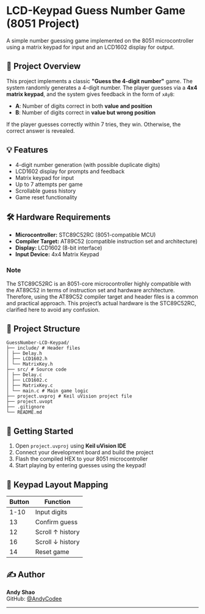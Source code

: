 # LCD-Keypad Guess Number Game (8051 Project)

A simple number guessing game implemented on the 8051 microcontroller using a matrix keypad for input and an LCD1602 display for output.

## 🔧 Project Overview

This project implements a classic **"Guess the 4-digit number"** game. The system randomly generates a 4-digit number. The player guesses via a **4x4 matrix keypad**, and the system gives feedback in the form of `xAyB`:
- **A**: Number of digits correct in both **value and position**
- **B**: Number of digits correct in **value but wrong position**

If the player guesses correctly within 7 tries, they win. Otherwise, the correct answer is revealed.

## 💡 Features

- 4-digit number generation (with possible duplicate digits)
- LCD1602 display for prompts and feedback
- Matrix keypad for input
- Up to 7 attempts per game
- Scrollable guess history
- Game reset functionality

## 🛠️ Hardware Requirements

- **Microcontroller:** STC89C52RC (8051-compatible MCU)  
- **Compiler Target:** AT89C52 (compatible instruction set and architecture)  
- **Display:** LCD1602 (8-bit interface)  
- **Input Device:** 4x4 Matrix Keypad  

### Note

The STC89C52RC is an 8051-core microcontroller highly compatible with the AT89C52 in terms of instruction set and hardware architecture. Therefore, using the AT89C52 compiler target and header files is a common and practical approach. This project’s actual hardware is the STC89C52RC, clarified here to avoid any confusion.

## 📁 Project Structure
```
GuessNumber-LCD-Keypad/
├── include/ # Header files
│ ├── Delay.h
│ ├── LCD1602.h
│ └── MatrixKey.h
├── src/ # Source code
│ ├── Delay.c
│ ├── LCD1602.c
│ ├── MatrixKey.c
│ └── main.c # Main game logic
├── project.uvproj # Keil uVision project file
├── project.uvopt
├── .gitignore
└── README.md
```

## 🚀 Getting Started

1. Open `project.uvproj` using **Keil uVision IDE**
2. Connect your development board and build the project
3. Flash the compiled HEX to your 8051 microcontroller
4. Start playing by entering guesses using the keypad!

## 🔢 Keypad Layout Mapping

| Button | Function      |
|--------|---------------|
| 1-10   | Input digits  |
| 13     | Confirm guess |
| 12     | Scroll ↑ history |
| 16     | Scroll ↓ history |
| 14     | Reset game    |

## ✍️ Author

**Andy Shao**  
GitHub: [@AndyCodee](https://github.com/AndyCodee)

---



